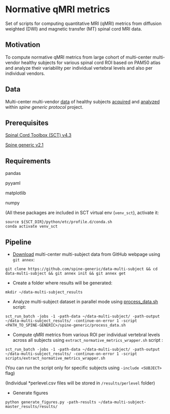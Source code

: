 # Normative qMRI metrics

Set of scripts for computing quantitative MRI (qMRI) metrics from diffusion weighted (DWI) and magnetic transfer (MT) spinal cord MRI data.

## Motivation

To compute normative qMRI metrics from large cohort of multi-center multi-vendor healthy subjects for various spinal cord ROI based on PAM50 atlas and analyze their variability per individual vertebral levels and also per individual vendors.

## Data 

Multi-center multi-vendor [data](https://spine-generic.readthedocs.io/en/latest/index.html) of healthy subjects [acquired](https://osf.io/tt4z9/) and [analyzed](https://spine-generic.readthedocs.io/en/latest/documentation.html#getting-started) within _spine generic protocol_ project.

## Prerequisites
[Spinal Cord Toolbox (SCT) v4.3](https://github.com/neuropoly/spinalcordtoolbox)

[Spine generic v2.1](https://github.com/sct-pipeline/spine-generic)

## Requirements

pandas

pyyaml

matplotlib

numpy

(All these packages are included in SCT virtual env (`venv_sct`), activate it:

```
source ${SCT_DIR}/python/etc/profile.d/conda.sh
conda activate venv_sct
```

## Pipeline
- [Download](https://github.com/spine-generic/data-multi-subject#download) multi-center multi-subject data from GitHub webpage using ``git annex``:

```
git clone https://github.com/spine-generic/data-multi-subject && cd data-multi-subject && git annex init && git annex get
```

- Create a folder where results will be generated:

```
mkdir ~/data-multi-subject_results
```

- Analyze multi-subject dataset in parallel mode using [process_data.sh](https://github.com/spine-generic/spine-generic/blob/master/process_data.sh) script:

```
sct_run_batch -jobs -1 -path-data ~/data-multi-subject/ -path-output ~/data-multi-subject_results/ -continue-on-error 1 -script <PATH_TO_SPINE-GENERIC>/spine-generic/process_data.sh
```

- Compute qMRI metrics from various ROI per individual vertebral levels across all subjects using `extract_normative_metrics_wrapper.sh` script :

```
sct_run_batch -jobs -1 -path-data ~/data-multi-subject/ -path-output ~/data-multi-subject_results/ -continue-on-error 1 -script scripts/extract_normative_metrics_wrapper.sh
```

(You can run the script only for specific subjects using `-include <SUBJECT>` flag)

(Individual \*perlevel.csv files will be stored in `/results/perlevel` folder)

- Generate figures

```
python generate_figures.py -path-results ~/data-multi-subject-master_results/results/
```
